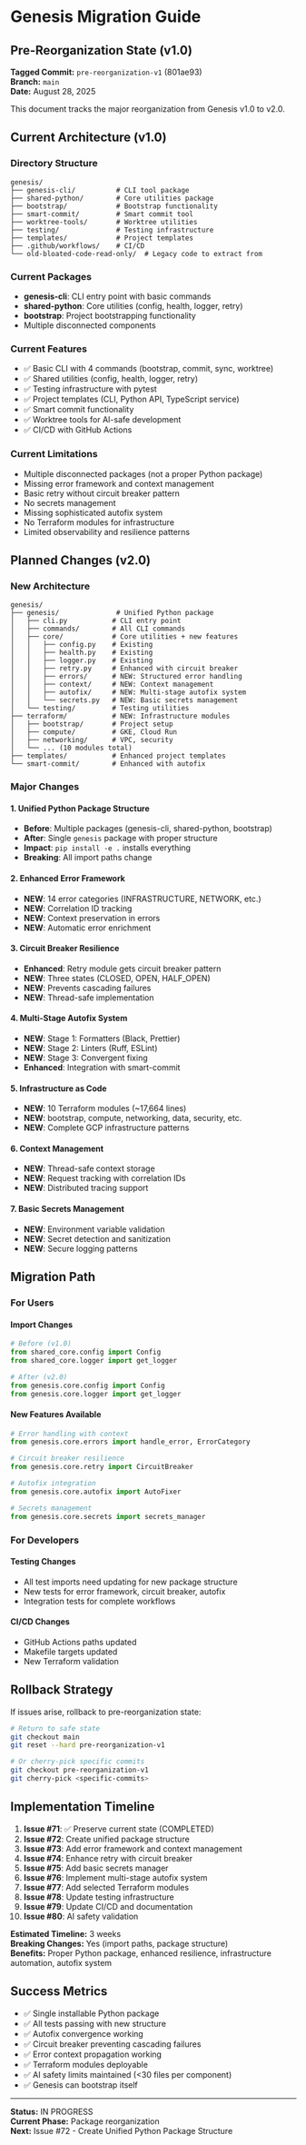# Genesis Migration Guide

## Pre-Reorganization State (v1.0)

**Tagged Commit:** `pre-reorganization-v1` (801ae93)  
**Branch:** `main`  
**Date:** August 28, 2025

This document tracks the major reorganization from Genesis v1.0 to v2.0.

## Current Architecture (v1.0)

### Directory Structure
```
genesis/
├── genesis-cli/          # CLI tool package
├── shared-python/        # Core utilities package  
├── bootstrap/            # Bootstrap functionality
├── smart-commit/         # Smart commit tool
├── worktree-tools/       # Worktree utilities
├── testing/              # Testing infrastructure
├── templates/            # Project templates
├── .github/workflows/    # CI/CD
└── old-bloated-code-read-only/  # Legacy code to extract from
```

### Current Packages
- **genesis-cli**: CLI entry point with basic commands
- **shared-python**: Core utilities (config, health, logger, retry)
- **bootstrap**: Project bootstrapping functionality
- Multiple disconnected components

### Current Features
- ✅ Basic CLI with 4 commands (bootstrap, commit, sync, worktree)
- ✅ Shared utilities (config, health, logger, retry)
- ✅ Testing infrastructure with pytest
- ✅ Project templates (CLI, Python API, TypeScript service)
- ✅ Smart commit functionality
- ✅ Worktree tools for AI-safe development
- ✅ CI/CD with GitHub Actions

### Current Limitations
- Multiple disconnected packages (not a proper Python package)
- Missing error framework and context management
- Basic retry without circuit breaker pattern
- No secrets management
- Missing sophisticated autofix system
- No Terraform modules for infrastructure
- Limited observability and resilience patterns

## Planned Changes (v2.0)

### New Architecture
```
genesis/
├── genesis/              # Unified Python package
│   ├── cli.py           # CLI entry point
│   ├── commands/        # All CLI commands
│   ├── core/            # Core utilities + new features
│   │   ├── config.py    # Existing
│   │   ├── health.py    # Existing
│   │   ├── logger.py    # Existing
│   │   ├── retry.py     # Enhanced with circuit breaker
│   │   ├── errors/      # NEW: Structured error handling
│   │   ├── context/     # NEW: Context management
│   │   ├── autofix/     # NEW: Multi-stage autofix system
│   │   └── secrets.py   # NEW: Basic secrets management
│   └── testing/         # Testing utilities
├── terraform/           # NEW: Infrastructure modules
│   ├── bootstrap/       # Project setup
│   ├── compute/         # GKE, Cloud Run
│   ├── networking/      # VPC, security
│   └── ... (10 modules total)
├── templates/           # Enhanced project templates
└── smart-commit/        # Enhanced with autofix
```

### Major Changes

#### 1. Unified Python Package Structure
- **Before**: Multiple packages (genesis-cli, shared-python, bootstrap)
- **After**: Single `genesis` package with proper structure
- **Impact**: `pip install -e .` installs everything
- **Breaking**: All import paths change

#### 2. Enhanced Error Framework
- **NEW**: 14 error categories (INFRASTRUCTURE, NETWORK, etc.)
- **NEW**: Correlation ID tracking
- **NEW**: Context preservation in errors
- **NEW**: Automatic error enrichment

#### 3. Circuit Breaker Resilience
- **Enhanced**: Retry module gets circuit breaker pattern
- **NEW**: Three states (CLOSED, OPEN, HALF_OPEN)
- **NEW**: Prevents cascading failures
- **NEW**: Thread-safe implementation

#### 4. Multi-Stage Autofix System
- **NEW**: Stage 1: Formatters (Black, Prettier)
- **NEW**: Stage 2: Linters (Ruff, ESLint)
- **NEW**: Stage 3: Convergent fixing
- **Enhanced**: Integration with smart-commit

#### 5. Infrastructure as Code
- **NEW**: 10 Terraform modules (~17,664 lines)
- **NEW**: bootstrap, compute, networking, data, security, etc.
- **NEW**: Complete GCP infrastructure patterns

#### 6. Context Management
- **NEW**: Thread-safe context storage
- **NEW**: Request tracking with correlation IDs
- **NEW**: Distributed tracing support

#### 7. Basic Secrets Management
- **NEW**: Environment variable validation
- **NEW**: Secret detection and sanitization
- **NEW**: Secure logging patterns

## Migration Path

### For Users

#### Import Changes
```python
# Before (v1.0)
from shared_core.config import Config
from shared_core.logger import get_logger

# After (v2.0)
from genesis.core.config import Config
from genesis.core.logger import get_logger
```

#### New Features Available
```python
# Error handling with context
from genesis.core.errors import handle_error, ErrorCategory

# Circuit breaker resilience  
from genesis.core.retry import CircuitBreaker

# Autofix integration
from genesis.core.autofix import AutoFixer

# Secrets management
from genesis.core.secrets import secrets_manager
```

### For Developers

#### Testing Changes
- All test imports need updating for new package structure
- New tests for error framework, circuit breaker, autofix
- Integration tests for complete workflows

#### CI/CD Changes
- GitHub Actions paths updated
- Makefile targets updated
- New Terraform validation

## Rollback Strategy

If issues arise, rollback to pre-reorganization state:

```bash
# Return to safe state
git checkout main
git reset --hard pre-reorganization-v1

# Or cherry-pick specific commits
git checkout pre-reorganization-v1
git cherry-pick <specific-commits>
```

## Implementation Timeline

1. **Issue #71**: ✅ Preserve current state (COMPLETED)
2. **Issue #72**: Create unified package structure
3. **Issue #73**: Add error framework and context management  
4. **Issue #74**: Enhance retry with circuit breaker
5. **Issue #75**: Add basic secrets manager
6. **Issue #76**: Implement multi-stage autofix system
7. **Issue #77**: Add selected Terraform modules
8. **Issue #78**: Update testing infrastructure
9. **Issue #79**: Update CI/CD and documentation
10. **Issue #80**: AI safety validation

**Estimated Timeline:** 3 weeks  
**Breaking Changes:** Yes (import paths, package structure)  
**Benefits:** Proper Python package, enhanced resilience, infrastructure automation, autofix system

## Success Metrics

- ✅ Single installable Python package
- ✅ All tests passing with new structure
- ✅ Autofix convergence working
- ✅ Circuit breaker preventing cascading failures
- ✅ Error context propagation working
- ✅ Terraform modules deployable
- ✅ AI safety limits maintained (<30 files per component)
- ✅ Genesis can bootstrap itself

---

**Status:** IN PROGRESS  
**Current Phase:** Package reorganization  
**Next:** Issue #72 - Create Unified Python Package Structure